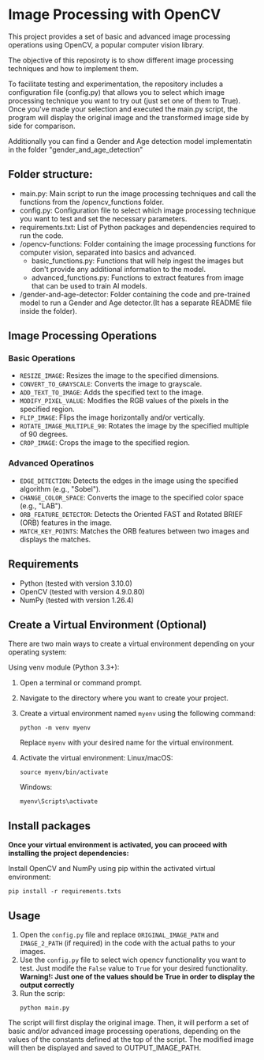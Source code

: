 # Image Processing with OpenCV

This project provides a set of basic and advanced image processing operations using OpenCV, a popular computer vision library.

The objective of this reposiroty is to show different image processing techniques and how to implement them.

To facilitate testing and experimentation, the repository includes a configuration file (config.py) that allows you to select which image processing technique you want to try out (just set one of them to True). Once you've made your selection and executed the main.py script, the program will display the original image and the transformed image side by side for comparison.

Additionally you can find a Gender and Age detection model implementatin in the folder "gender_and_age_detection"

## Folder structure:
- main.py: Main script to run the image processing techniques and call the functions from the /opencv_functions folder.
- config.py: Configuration file to select which image processing technique you want to test and set the necessary parameters.
- requirements.txt: List of Python packages and dependencies required to run the code.
- /opencv-functions: Folder containing the image processing functions for computer vision, separated into basics and advanced.
  - basic_functions.py: Functions that will help ingest the images but don't provide any additional information to the model.
  - advanced_functions.py: Functions to extract features from image that can be used to train AI models.
- /gender-and-age-detector: Folder containing the code and pre-trained model to run a Gender and Age detector.(It has a separate README file inside the folder).

## Image Processing Operations

### Basic Operations

- `RESIZE_IMAGE`: Resizes the image to the specified dimensions.
- `CONVERT_TO_GRAYSCALE`: Converts the image to grayscale.
- `ADD_TEXT_TO_IMAGE`: Adds the specified text to the image.
- `MODIFY_PIXEL_VALUE`: Modifies the RGB values of the pixels in the specified region.
- `FLIP_IMAGE`: Flips the image horizontally and/or vertically.
- `ROTATE_IMAGE_MULTIPLE_90`: Rotates the image by the specified multiple of 90 degrees.
- `CROP_IMAGE`: Crops the image to the specified region.

### Advanced Operatinos

- `EDGE_DETECTION`: Detects the edges in the image using the specified algorithm (e.g., "Sobel").
- `CHANGE_COLOR_SPACE`: Converts the image to the specified color space (e.g., "LAB").
- `ORB_FEATURE_DETECTOR`: Detects the Oriented FAST and Rotated BRIEF (ORB) features in the image.
- `MATCH_KEY_POINTS`: Matches the ORB features between two images and displays the matches.

## Requirements

- Python (tested with version 3.10.0)
- OpenCV (tested with version 4.9.0.80)
- NumPy (tested with version 1.26.4)

## Create a Virtual Environment (Optional)

There are two main ways to create a virtual environment depending on your operating system:

Using venv module (Python 3.3+):

1. Open a terminal or command prompt.

2. Navigate to the directory where you want to create your project.

3. Create a virtual environment named `myenv` using the following command:

   ```
   python -m venv myenv
   ```

   Replace `myenv` with your desired name for the virtual environment.

4. Activate the virtual environment:
   Linux/macOS:

   ```
   source myenv/bin/activate
   ```

   Windows:

   ```
   myenv\Scripts\activate
   ```

## Install packages

**Once your virtual environment is activated, you can proceed with installing the project dependencies:**

Install OpenCV and NumPy using pip within the activated virtual environment:

```
pip install -r requirements.txts
```

## Usage

1. Open the `config.py` file and replace `ORIGINAL_IMAGE_PATH` and `IMAGE_2_PATH` (if required) in the code with the actual paths to your images.
2. Use the `config.py` file to select wich opencv functionality you want to test. Just modife the `False` value to `True` for your desired functionality.
   **Warning!: Just one of the values should be True in order to display the output correctly**
3. Run the scrip:
   ```
   python main.py
   ```

The script will first display the original image. Then, it will perform a set of basic and/or advanced image processing operations, depending on the values of the constants defined at the top of the script. The modified image will then be displayed and saved to OUTPUT_IMAGE_PATH.
